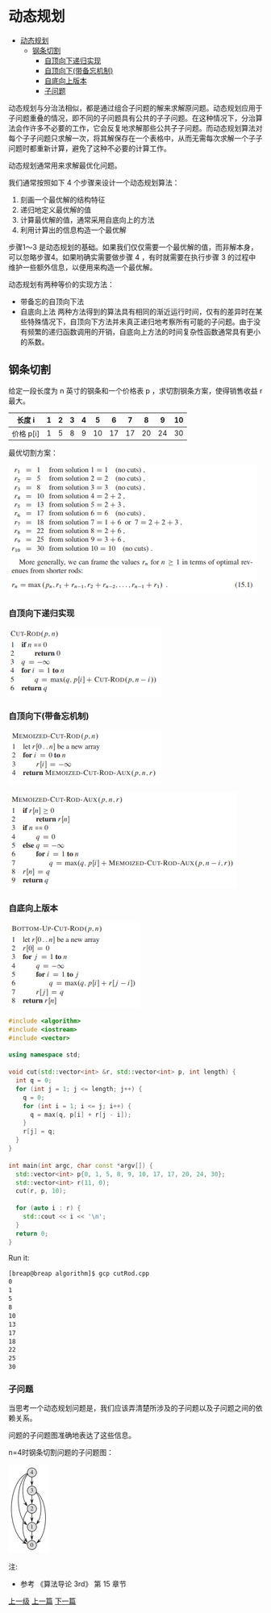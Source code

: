 # 动态规划


<!-- @import "[TOC]" {cmd="toc" depthFrom=1 depthTo=6 orderedList=false} -->
<!-- code_chunk_output -->

* [动态规划](#动态规划)
	* [钢条切割](#钢条切割)
		* [自顶向下递归实现](#自顶向下递归实现)
		* [自顶向下(带备忘机制)](#自顶向下带备忘机制)
		* [自底向上版本](#自底向上版本)
		* [子问题](#子问题)

<!-- /code_chunk_output -->


动态规划与分治法相似，都是通过组合子问题的解来求解原问题。动态规划应用于子问题重叠的情况，即不同的子问题具有公共的子子问题。在这种情况下，分治算法会作许多不必要的工作，它会反复地求解那些公共子子问题。而动态规划算法对每个子子问题只求解一次，将其解保存在一个表格中，从而无需每次求解一个子子问题时都重新计算，避免了这种不必要的计算工作。

动态规划通常用来求解最优化问题。

我们通常按照如下 4 个步骤来设计一个动态规划算法：
1. 刻画一个最优解的结构特征
2. 递归地定义最优解的值
3. 计算最优解的值，通常采用自底向上的方法
4. 利用计算出的信息构造一个最优解

步骤1～3 是动态规划的基础。如果我们仅仅需要一个最优解的值，而非解本身，可以忽略步骤4。如果哟确实需要做步骤 4 ，有时就需要在执行步骤 3 的过程中维护一些额外信息，以便用来构造一个最优解。

动态规划有两种等价的实现方法：
* 带备忘的自顶向下法
* 自底向上法
两种方法得到的算法具有相同的渐近运行时间，仅有的差异时在某些特殊情况下，自顶向下方法并未真正递归地考察所有可能的子问题。由于没有频繁的递归函数调用的开销，自底向上方法的时间复杂性函数通常具有更小的系数。

## 钢条切割

给定一段长度为 n 英寸的钢条和一个价格表 p ，求切割钢条方案，使得销售收益 r 最大。

| 长度 i    | 1 | 2 | 3 | 4 | 5  | 6  | 7  | 8  | 9  | 10 |
|-----------|---|---|---|---|----|----|----|----|----|----|
| 价格 p[i] | 1 | 5 | 8 | 9 | 10 | 17 | 17 | 20 | 24 | 30 |

最优切割方案：

![](../images/dynamicProgramming_201804051353_1.png)


### 自顶向下递归实现

![](../images/dynamicProgramming_201804051353_2.png)

### 自顶向下(带备忘机制)

![](../images/dynamicProgramming_201804051353_3.png)

![](../images/dynamicProgramming_201804051353_4.png)

### 自底向上版本

![](../images/dynamicProgramming_201804051353_5.png)

```c++
#include <algorithm>
#include <iostream>
#include <vector>

using namespace std;

void cut(std::vector<int> &r, std::vector<int> p, int length) {
  int q = 0;
  for (int j = 1; j <= length; j++) {
    q = 0;
    for (int i = 1; i <= j; i++) {
      q = max(q, p[i] + r[j - i]);
    }
    r[j] = q;
  }
}

int main(int argc, char const *argv[]) {
  std::vector<int> p{0, 1, 5, 8, 9, 10, 17, 17, 20, 24, 30};
  std::vector<int> r(11, 0);
  cut(r, p, 10);

  for (auto i : r) {
    std::cout << i << '\n';
  }
  return 0;
}
```

Run it:

```sh
[breap@breap algorithm]$ gcp cutRod.cpp
0
1
5
8
10
13
17
18
22
25
30
```

### 子问题

当思考一个动态规划问题是，我们应该弄清楚所涉及的子问题以及子问题之间的依赖关系。

问题的子问题图准确地表达了这些信息。

n=4时钢条切割问题的子问题图：

![](../images/dynamicProgramming_201804051425_1.png)


注:
* 参考 《算法导论 3rd》 第 15 章节

[上一级](base.md)
[上一篇](UML.md)
[下一篇](graph.md)
